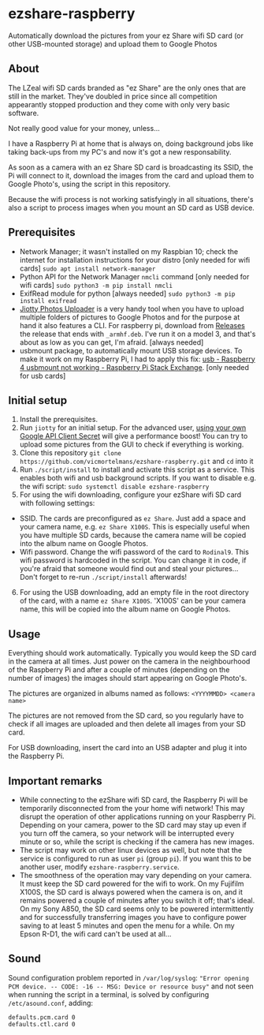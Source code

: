 # ezshare-raspberry

Automatically download the pictures from your ez Share wifi SD card (or other USB-mounted storage) and upload them to Google Photos

## About

The LZeal wifi SD cards branded as "ez Share" are the only ones that are still in the market. They've doubled in price since all competition appearantly stopped production and they come with only very basic software.

Not really good value for your money, unless...

I have a Raspberry Pi at home that is always on, doing background jobs like taking back-ups from my PC's and now it's got a new responsability.

As soon as a camera with an ez Share SD card is broadcasting its SSID, the Pi will connect to it, download the images from the card and upload them to Google Photo's, using the script in this repository.

Because the wifi process is not working satisfyingly in all situations, there's also a script to process images when you mount an SD card as USB device.

## Prerequisites

- Network Manager; it wasn't installed on my Raspbian 10; check the internet for installation instructions for your distro [only needed for wifi cards]
  `sudo apt install network-manager`
- Python API for the Network Manager `nmcli` command [only needed for wifi cards]
  `sudo python3 -m pip install nmcli`
- ExifRead module for python [always needed] 
  `sudo python3 -m pip install exifread`
- [Jiotty Photos Uploader](https://github.com/ylexus/jiotty-photos-uploader) is a very handy tool when you have to upload multiple folders of pictures to Google Photos and for the purpose at hand it also features a CLI. For raspberry pi, download from [Releases](https://github.com/ylexus/jiotty-photos-uploader/releases) the release that ends with `_armhf.deb`. I've run it on a model 3, and that's about as low as you can get, I'm afraid. [always needed]
- usbmount package, to automatically mount USB storage devices. To make it work on my Raspberry Pi, I had to apply this fix: [usb - Raspberry 4 usbmount not working - Raspberry Pi Stack Exchange](https://raspberrypi.stackexchange.com/questions/100312/raspberry-4-usbmount-not-working/107449#107449). [only needed for usb cards]

## Initial setup

1. Install the prerequisites.
2. Run `jiotty` for an initial setup. For the advanced user, [using your own Google API Client Secret](https://github.com/ylexus/jiotty-photos-uploader/wiki#using-your-own-google-api-client-secret) will give a performance boost! You can try to upload some pictures from the GUI to check if everything is working. 
3. Clone this repository `git clone https://github.com/vicmortelmans/ezshare-raspberry.git` and `cd` into it
4. Run `./script/install` to install and activate this script as a service.
  This enables both wifi and usb background scripts. If you want to disable e.g. the wifi script:
  `sudo systemctl disable ezshare-raspberry`
5. For using the wifi downloading, configure your ezShare wifi SD card with following settings:
  - SSID. The cards are preconfigured as `ez Share`. Just add a space and your camera name, e.g. `ez Share X100S`. This is especially useful when you have multiple SD cards, because the camera name will be copied into the album name on Google Photos.
  - Wifi password. Change the wifi password of the card to `Rodinal9`. This wifi password is hardcoded in the script. You can change it in code, if you're afraid that someone would find out and steal your pictures... Don't forget to re-run `./script/install` afterwards!
6. For using the USB downloading, add an empty file in the root directory of the card, with a name `ez Share X100S`. 'X100S' can be your camera name, this will be copied into the album name on Google Photos.

## Usage

Everything should work automatically. Typically you would keep the SD card in the camera at all times. Just power on the camera in the neighbourhood of the Raspberry Pi and after a couple of minutes (depending on the number of images) the images should start appearing on Google Photo's.

The pictures are organized in albums named as follows: `<YYYYMMDD> <camera name>`

The pictures are not removed from the SD card, so you regularly have to check if all images are uploaded and then delete all images from your SD card. 

For USB downloading, insert the card into an USB adapter and plug it into the Raspberry Pi. 

## Important remarks

- While connecting to the ezShare wifi SD card, the Raspberry Pi will be temporarily disconnected from the your home wifi network! This may disrupt the operation of other applications running on your Raspberry Pi. Depending on your camera, power to the SD card may stay up even if you turn off the camera, so your network will be interrupted every minute or so, while the script is checking if the camera has new images.
- The script may work on other linux devices as well, but note that the service is configured to run as user `pi` (group `pi`). If you want this to be another user, modify `ezshare-raspberry.service`. 
- The smoothness of the operation may vary depending on your camera. It must keep the SD card powered for the wifi to work. On my Fujifilm X100S, the SD card is always powered when the camera is on, and it remains powered a couple of minutes after you switch it off; that's ideal. On my Sony A850, the SD card seems only to be powered intermittently and for successfully transferring images you have to configure power saving to at least 5 minutes and open the menu for a while. On my Epson R-D1, the wifi card can't be used at all...

## Sound

Sound configuration problem reported in `/var/log/syslog`: `"Error opening PCM device. -- CODE: -16 -- MSG: Device or resource busy"` and not seen when running the script in a terminal, is solved by configuring `/etc/asound.conf`, adding:

```
defaults.pcm.card 0
defaults.ctl.card 0
```
